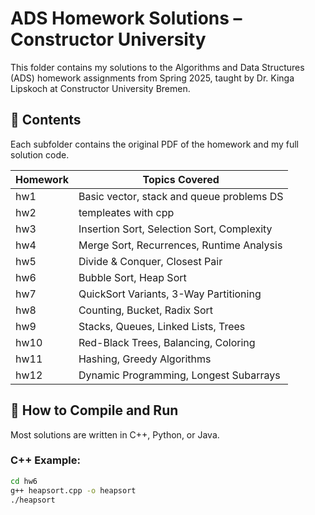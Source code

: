 # ADS Homework Solutions – Constructor University

This folder contains my solutions to the Algorithms and Data Structures (ADS) homework assignments from Spring 2025, taught by Dr. Kinga Lipskoch at Constructor University Bremen.

## 📁 Contents

Each subfolder contains the original PDF of the homework and my full solution code.

| Homework | Topics Covered                            |
|----------|--------------------------------------------|
| hw1      | Basic vector, stack and queue problems DS  |
| hw2      | templeates with cpp                        |
| hw3      | Insertion Sort, Selection Sort, Complexity |
| hw4      | Merge Sort, Recurrences, Runtime Analysis  |
| hw5      | Divide & Conquer, Closest Pair             |
| hw6      | Bubble Sort, Heap Sort                     |
| hw7      | QuickSort Variants, 3-Way Partitioning     |
| hw8      | Counting, Bucket, Radix Sort               |
| hw9      | Stacks, Queues, Linked Lists, Trees        |
| hw10     | Red-Black Trees, Balancing, Coloring       |
| hw11     | Hashing, Greedy Algorithms                 |
| hw12     | Dynamic Programming, Longest Subarrays     |

## 🔧 How to Compile and Run

Most solutions are written in C++, Python, or Java.

### C++ Example:
```bash
cd hw6
g++ heapsort.cpp -o heapsort
./heapsort
